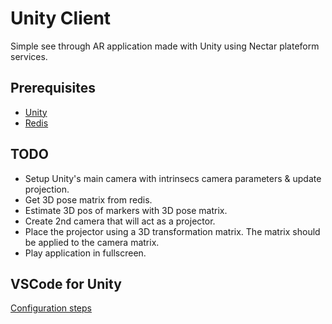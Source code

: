 # Unity Client
Simple see through AR application made with Unity using Nectar plateform services.

## Prerequisites
- [Unity](https://unity3d.com/fr)
- [Redis](https://redis.io/)

## TODO
- Setup Unity's main camera with intrinsecs camera parameters & update projection.
- Get 3D pose matrix from redis.
- Estimate 3D pos of markers with 3D pose matrix.
- Create 2nd camera that will act as a projector.
- Place the projector using a 3D transformation matrix. The matrix should be applied to the camera matrix.
- Play application in fullscreen.

## VSCode for Unity
[Configuration steps](https://gist.github.com/nicpalard/9fc8ce61a17dc5518bea11d79efdefb2)